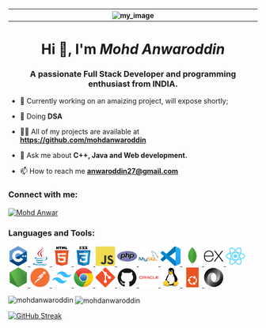 
<table><tr><th width=1000px ><img src="https://cdn.dribbble.com/users/730703/screenshots/6581243/avento.gif" alt="my_image" height="300px" width="450px"></th></tr></table>
<h1 align="center" >Hi 👋, I'm <b><i>Mohd Anwaroddin </i></b></h1>
<h3 align="center">A passionate Full Stack Developer and programming enthusiast from INDIA.</h3>

- 🔭 Currently working on an amaizing project, will expose shortly;

- 🌱 Doing **DSA**

- 👨‍💻 All of my projects are available at **https://github.com/mohdanwaroddin**

- 💬 Ask me about **C++, Java and Web development.**

- 📫 How to reach me **anwaroddin27@gmail.com**

<h3 align="left">Connect with me:</h3>
<p align="left">
<a href="https://linkedin.com/in/mohd-anwaroddin-b2895b1bb" target="blank"><img align="center" src="https://raw.githubusercontent.com/rahuldkjain/github-profile-readme-generator/master/src/images/icons/Social/linked-in-alt.svg" alt="Mohd Anwar" height="30" width="40" /></a>
</p>
<h3 align="left">Languages and Tools:</h3>
<p align="left">  <a href="https://www.w3schools.com/cpp/" target="_blank" rel="noreferrer"> <img src="https://raw.githubusercontent.com/devicons/devicon/master/icons/cplusplus/cplusplus-original.svg" alt="cplusplus" width="40" height="40"/> </a> 
 <a href="https://www.java.com/en/" target="_blank" rel="noreferrer"> <img src="https://raw.githubusercontent.com/devicons/devicon/master/icons/java/java-original.svg" alt="java" width="40" height="40"/> </a>
 <a href="https://www.w3.org/html/" target="_blank" rel="noreferrer"> <img src="https://raw.githubusercontent.com/devicons/devicon/master/icons/html5/html5-original-wordmark.svg" alt="html5" width="40" height="40"/> </a> <a href="https://www.w3schools.com/css/" target="_blank" rel="noreferrer"> <img src="https://raw.githubusercontent.com/devicons/devicon/master/icons/css3/css3-original-wordmark.svg" alt="css3" width="40" height="40"/> </a> <a href="https://developer.mozilla.org/en-US/docs/Web/JavaScript" target="_blank" rel="noreferrer"> <img src="https://raw.githubusercontent.com/devicons/devicon/master/icons/javascript/javascript-original.svg" alt="javascript" width="40" height="40"/> </a> <a href="https://www.php.net/" target="_blank" rel="noreferrer"> <img src="https://raw.githubusercontent.com/devicons/devicon/master/icons/php/php-original.svg" alt="php" width="40" height="40"/> </a>
 <a href="https://www.mysql.com/" target="_blank" rel="noreferrer"> <img src="https://raw.githubusercontent.com/devicons/devicon/master/icons/mysql/mysql-original-wordmark.svg" alt="mysql" width="40" height="40"/> </a> <a href="https://code.visualstudio.com/" target="_blank" rel="noreferrer"> <img src="https://raw.githubusercontent.com/devicons/devicon/master/icons/vscode/vscode-original.svg" alt="vscode" width="40" height="40"/> </a>
 <a href="https://www.mongodb.com/" target="_blank" rel="noreferrer"> <img src="https://raw.githubusercontent.com/devicons/devicon/master/icons/mongodb/mongodb-original.svg" alt="mongodb" width="40" height="40"/> </a>
 <a href="https://expressjs.com/" target="_blank" rel="noreferrer"> <img src="https://raw.githubusercontent.com/devicons/devicon/master/icons/express/express-original.svg" alt="express" width="40" height="40"/> </a>
 <a href="https://react.dev/" target="_blank" rel="noreferrer"> <img src="https://raw.githubusercontent.com/devicons/devicon/master/icons/react/react-original.svg" alt="react" width="40" height="40"/> </a>
 <a href="https://nodejs.org/en" target="_blank" rel="noreferrer"> <img src="https://raw.githubusercontent.com/devicons/devicon/master/icons/nodejs/nodejs-original.svg" alt="node" width="40" height="40"/> </a>
 <a href="https://www.postman.com/" target="_blank" rel="noreferrer"> <img src="https://raw.githubusercontent.com/devicons/devicon/master/icons/postman/postman-original.svg" alt="postman" width="40" height="40"/> </a>
 <a href="https://tailwindcss.com/" target="_blank" rel="noreferrer"> <img src="https://raw.githubusercontent.com/devicons/devicon/master/icons/tailwindcss/tailwindcss-original.svg" alt="tailwind" width="40" height="40"/> </a>
 <a href="https://www.google.com/chrome/?brand=FKPE&gad_source=1&gclid=CjwKCAiA0bWvBhBjEiwAtEsoW_burGziEmDe-qqawY3p6gU88eq6ZA-DSPJad0Ku42m8BPehlgRIHxoCivoQAvD_BwE&gclsrc=aw.ds" target="_blank" rel="noreferrer"> <img src="https://raw.githubusercontent.com/devicons/devicon/master/icons/chrome/chrome-original.svg" alt="chrome" width="40" height="40"/> </a>
 <a href="https://git-scm.com/" target="_blank" rel="noreferrer"> <img src="https://raw.githubusercontent.com/devicons/devicon/master/icons/git/git-original.svg" alt="git" width="40" height="40"/> </a>
 <a href="https://github.com/" target="_blank" rel="noreferrer"> <img src="https://raw.githubusercontent.com/devicons/devicon/master/icons/github/github-original.svg" alt="github" width="40" height="40"/> </a>
 <a href="https://www.oracle.com/in/" target="_blank" rel="noreferrer"> <img src="https://raw.githubusercontent.com/devicons/devicon/master/icons/oracle/oracle-original.svg" alt="oracle" width="40" height="40"/> </a>
 <a href="https://en.wikipedia.org/wiki/Linux" target="_blank" rel="noreferrer"> <img src="https://raw.githubusercontent.com/devicons/devicon/master/icons/linux/linux-original.svg" alt="linux" width="40" height="40"/> </a>
 <a href="https://ubuntu.com/" target="_blank" rel="noreferrer"> <img src="https://raw.githubusercontent.com/devicons/devicon/master/icons/ubuntu/ubuntu-original.svg" alt="ubuntu" width="40" height="40"/> </a>
 <a href="https://www.json.org/json-en.html" target="_blank" rel="noreferrer"> <img src="https://raw.githubusercontent.com/devicons/devicon/master/icons/json/json-original.svg" alt="json" width="40" height="40"/> </a>
</p>

<p><img align="left" src="https://github-readme-stats.vercel.app/api/top-langs?username=mohdanwaroddin&show_icons=true&locale=en&layout=compact" alt="mohdanwaroddin" /></p>

<p>&nbsp;<img align="center" src="https://github-readme-stats.vercel.app/api?username=mohdanwaroddin&show_icons=true&locale=en" alt="mohdanwaroddin" /></p>

<a href="https://git.io/streak-stats"><img src="https://github-readme-streak-stats.herokuapp.com?user=mohdanwaroddin&theme=dracula" alt="GitHub Streak" /></a>

<!---
mohdanwaroddin/mohdanwaroddin is a ✨ special ✨ repository because its `README.md` (this file) appears on your GitHub profile.
You can click the Preview link to take a look at your changes.
--->
